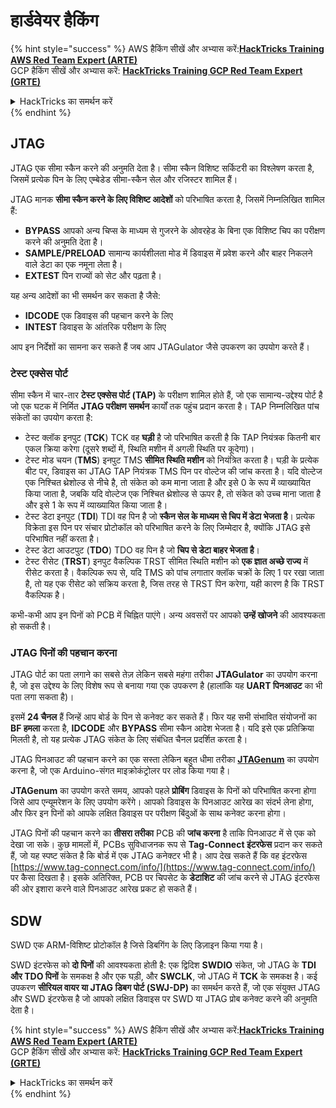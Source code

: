 # हार्डवेयर हैकिंग

{% hint style="success" %}
AWS हैकिंग सीखें और अभ्यास करें:<img src="/.gitbook/assets/arte.png" alt="" data-size="line">[**HackTricks Training AWS Red Team Expert (ARTE)**](https://training.hacktricks.xyz/courses/arte)<img src="/.gitbook/assets/arte.png" alt="" data-size="line">\
GCP हैकिंग सीखें और अभ्यास करें: <img src="/.gitbook/assets/grte.png" alt="" data-size="line">[**HackTricks Training GCP Red Team Expert (GRTE)**<img src="/.gitbook/assets/grte.png" alt="" data-size="line">](https://training.hacktricks.xyz/courses/grte)

<details>

<summary>HackTricks का समर्थन करें</summary>

* [**सदस्यता योजनाएँ**](https://github.com/sponsors/carlospolop) देखें!
* **हमारे साथ जुड़ें** 💬 [**Discord समूह**](https://discord.gg/hRep4RUj7f) या [**टेलीग्राम समूह**](https://t.me/peass) या **हमारा अनुसरण करें** **Twitter** 🐦 [**@hacktricks\_live**](https://twitter.com/hacktricks\_live)**.**
* **हैकिंग ट्रिक्स साझा करें और** [**HackTricks**](https://github.com/carlospolop/hacktricks) और [**HackTricks Cloud**](https://github.com/carlospolop/hacktricks-cloud) गिटहब रिपोजिटरी में PR सबमिट करें।

</details>
{% endhint %}

## JTAG

JTAG एक सीमा स्कैन करने की अनुमति देता है। सीमा स्कैन विशिष्ट सर्किटरी का विश्लेषण करता है, जिसमें प्रत्येक पिन के लिए एम्बेडेड सीमा-स्कैन सेल और रजिस्टर शामिल हैं।

JTAG मानक **सीमा स्कैन करने के लिए विशिष्ट आदेशों** को परिभाषित करता है, जिसमें निम्नलिखित शामिल हैं:

* **BYPASS** आपको अन्य चिप्स के माध्यम से गुजरने के ओवरहेड के बिना एक विशिष्ट चिप का परीक्षण करने की अनुमति देता है।
* **SAMPLE/PRELOAD** सामान्य कार्यशीलता मोड में डिवाइस में प्रवेश करने और बाहर निकलने वाले डेटा का एक नमूना लेता है।
* **EXTEST** पिन राज्यों को सेट और पढ़ता है।

यह अन्य आदेशों का भी समर्थन कर सकता है जैसे:

* **IDCODE** एक डिवाइस की पहचान करने के लिए
* **INTEST** डिवाइस के आंतरिक परीक्षण के लिए

आप इन निर्देशों का सामना कर सकते हैं जब आप JTAGulator जैसे उपकरण का उपयोग करते हैं।

### टेस्ट एक्सेस पोर्ट

सीमा स्कैन में चार-तार **टेस्ट एक्सेस पोर्ट (TAP)** के परीक्षण शामिल होते हैं, जो एक सामान्य-उद्देश्य पोर्ट है जो एक घटक में निर्मित **JTAG परीक्षण समर्थन** कार्यों तक पहुंच प्रदान करता है। TAP निम्नलिखित पांच संकेतों का उपयोग करता है:

* टेस्ट क्लॉक इनपुट (**TCK**) TCK वह **घड़ी** है जो परिभाषित करती है कि TAP नियंत्रक कितनी बार एकल क्रिया करेगा (दूसरे शब्दों में, स्थिति मशीन में अगली स्थिति पर कूदेगा)।
* टेस्ट मोड चयन (**TMS**) इनपुट TMS **सीमित स्थिति मशीन** को नियंत्रित करता है। घड़ी के प्रत्येक बीट पर, डिवाइस का JTAG TAP नियंत्रक TMS पिन पर वोल्टेज की जांच करता है। यदि वोल्टेज एक निश्चित थ्रेशोल्ड से नीचे है, तो संकेत को कम माना जाता है और इसे 0 के रूप में व्याख्यायित किया जाता है, जबकि यदि वोल्टेज एक निश्चित थ्रेशोल्ड से ऊपर है, तो संकेत को उच्च माना जाता है और इसे 1 के रूप में व्याख्यायित किया जाता है।
* टेस्ट डेटा इनपुट (**TDI**) TDI वह पिन है जो **स्कैन सेल के माध्यम से चिप में डेटा भेजता है**। प्रत्येक विक्रेता इस पिन पर संचार प्रोटोकॉल को परिभाषित करने के लिए जिम्मेदार है, क्योंकि JTAG इसे परिभाषित नहीं करता है।
* टेस्ट डेटा आउटपुट (**TDO**) TDO वह पिन है जो **चिप से डेटा बाहर भेजता है**।
* टेस्ट रीसेट (**TRST**) इनपुट वैकल्पिक TRST सीमित स्थिति मशीन को **एक ज्ञात अच्छे राज्य** में रीसेट करता है। वैकल्पिक रूप से, यदि TMS को पांच लगातार क्लॉक चक्रों के लिए 1 पर रखा जाता है, तो यह एक रीसेट को सक्रिय करता है, जिस तरह से TRST पिन करेगा, यही कारण है कि TRST वैकल्पिक है।

कभी-कभी आप इन पिनों को PCB में चिह्नित पाएंगे। अन्य अवसरों पर आपको **उन्हें खोजने** की आवश्यकता हो सकती है।

### JTAG पिनों की पहचान करना

JTAG पोर्ट का पता लगाने का सबसे तेज़ लेकिन सबसे महंगा तरीका **JTAGulator** का उपयोग करना है, जो इस उद्देश्य के लिए विशेष रूप से बनाया गया एक उपकरण है (हालांकि यह **UART पिनआउट** का भी पता लगा सकता है)।

इसमें **24 चैनल** हैं जिन्हें आप बोर्ड के पिन से कनेक्ट कर सकते हैं। फिर यह सभी संभावित संयोजनों का **BF हमला** करता है, **IDCODE** और **BYPASS** सीमा स्कैन आदेश भेजता है। यदि इसे एक प्रतिक्रिया मिलती है, तो यह प्रत्येक JTAG संकेत के लिए संबंधित चैनल प्रदर्शित करता है।

JTAG पिनआउट की पहचान करने का एक सस्ता लेकिन बहुत धीमा तरीका [**JTAGenum**](https://github.com/cyphunk/JTAGenum/) का उपयोग करना है, जो एक Arduino-संगत माइक्रोकंट्रोलर पर लोड किया गया है।

**JTAGenum** का उपयोग करते समय, आपको पहले **प्रोबिंग** डिवाइस के पिनों को परिभाषित करना होगा जिसे आप एन्यूमरेशन के लिए उपयोग करेंगे। आपको डिवाइस के पिनआउट आरेख का संदर्भ लेना होगा, और फिर इन पिनों को आपके लक्षित डिवाइस पर परीक्षण बिंदुओं के साथ कनेक्ट करना होगा।

JTAG पिनों की पहचान करने का **तीसरा तरीका** PCB की **जांच करना** है ताकि पिनआउट में से एक को देखा जा सके। कुछ मामलों में, PCBs सुविधाजनक रूप से **Tag-Connect इंटरफेस** प्रदान कर सकते हैं, जो यह स्पष्ट संकेत है कि बोर्ड में एक JTAG कनेक्टर भी है। आप देख सकते हैं कि वह इंटरफेस [https://www.tag-connect.com/info/](https://www.tag-connect.com/info/) पर कैसा दिखता है। इसके अतिरिक्त, PCB पर चिपसेट के **डेटाशिट** की जांच करने से JTAG इंटरफेस की ओर इशारा करने वाले पिनआउट आरेख प्रकट हो सकते हैं।

## SDW

SWD एक ARM-विशिष्ट प्रोटोकॉल है जिसे डिबगिंग के लिए डिज़ाइन किया गया है।

SWD इंटरफेस को **दो पिनों** की आवश्यकता होती है: एक द्विदिश **SWDIO** संकेत, जो JTAG के **TDI और TDO पिनों** के समकक्ष है और एक घड़ी, और **SWCLK**, जो JTAG में **TCK** के समकक्ष है। कई उपकरण **सीरियल वायर या JTAG डिबग पोर्ट (SWJ-DP)** का समर्थन करते हैं, जो एक संयुक्त JTAG और SWD इंटरफेस है जो आपको लक्षित डिवाइस पर SWD या JTAG प्रोब कनेक्ट करने की अनुमति देता है।

{% hint style="success" %}
AWS हैकिंग सीखें और अभ्यास करें:<img src="/.gitbook/assets/arte.png" alt="" data-size="line">[**HackTricks Training AWS Red Team Expert (ARTE)**](https://training.hacktricks.xyz/courses/arte)<img src="/.gitbook/assets/arte.png" alt="" data-size="line">\
GCP हैकिंग सीखें और अभ्यास करें: <img src="/.gitbook/assets/grte.png" alt="" data-size="line">[**HackTricks Training GCP Red Team Expert (GRTE)**<img src="/.gitbook/assets/grte.png" alt="" data-size="line">](https://training.hacktricks.xyz/courses/grte)

<details>

<summary>HackTricks का समर्थन करें</summary>

* [**सदस्यता योजनाएँ**](https://github.com/sponsors/carlospolop) देखें!
* **हमारे साथ जुड़ें** 💬 [**Discord समूह**](https://discord.gg/hRep4RUj7f) या [**टेलीग्राम समूह**](https://t.me/peass) या **हमारा अनुसरण करें** **Twitter** 🐦 [**@hacktricks\_live**](https://twitter.com/hacktricks\_live)**.**
* **हैकिंग ट्रिक्स साझा करें और** [**HackTricks**](https://github.com/carlospolop/hacktricks) और [**HackTricks Cloud**](https://github.com/carlospolop/hacktricks-cloud) गिटहब रिपोजिटरी में PR सबमिट करें।

</details>
{% endhint %}
